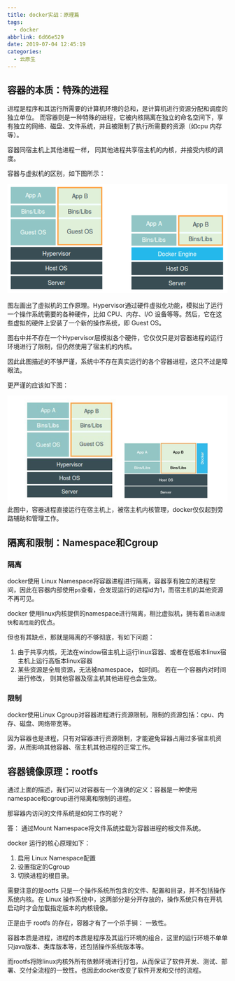 ```yaml
---
title: docker实战：原理篇
tags:
  - docker
abbrlink: 6d66e529
date: 2019-07-04 12:45:19
categories:
  - 云原生
---
```


## 容器的本质：特殊的进程
进程是程序和其运行所需要的计算机环境的总和，是计算机进行资源分配和调度的独立单位。 而容器则是一种特殊的进程，它被内核隔离在独立的命名空间下，享有独立的网络、磁盘、文件系统，并且被限制了执行所需要的资源（如cpu 内存等）。

容器同宿主机上其他进程一样， 同其他进程共享宿主机的内核，并接受内核的调度。


容器与虚拟机的区别，如下图所示：

<img src="/images/vm_and_container.png">

图左画出了虚拟机的工作原理。Hypervisor通过硬件虚拟化功能，模拟出了运行一个操作系统需要的各种硬件，比如 CPU、内存、I/O 设备等等。然后，它在这些虚拟的硬件上安装了一个新的操作系统，即 Guest OS。

图右中并不存在一个Hypervisor层模拟各个硬件，它仅仅只是对容器进程的运行环境进行了限制，但仍然使用了宿主机的内核。

因此此图描述的不够严谨，系统中不存在真实运行的各个容器进程，这只不过是障眼法。

更严谨的应该如下图：

<img src="/images/vm_and_container_new.jpg">
此图中，容器进程直接运行在宿主机上，被宿主机内核管理，docker仅仅起到旁路辅助和管理工作。

<!-- more -->

## 隔离和限制：Namespace和Cgroup

### 隔离
docker使用 Linux Namespace将容器进程进行隔离，容器享有独立的进程空间，因此在容器内部使用`ps`查看，会发现运行的进程id为1，而宿主机的其他资源不再可见。

docker 使用linux内核提供的namespace进行隔离，相比虚拟机，拥有着`启动速度快`和`高性能`的优点。

但也有其缺点，那就是隔离的不够彻底，有如下问题：
1. 由于共享内核，无法在window宿主机上运行linux容器、或者在低版本linux宿主机上运行高版本linux容器
2. 某些资源是全局资源，无法被namespace， 如时间。 若在一个容器内对时间进行修改， 则其他容器及宿主机其他进程也会生效。

### 限制
docker使用Linux Cgroup对容器进程进行资源限制，限制的资源包括：cpu、内存、磁盘、网络带宽等。

因为容器也是进程，只有对容器进行资源限制，才能避免容器占用过多宿主机资源，从而影响其他容器、宿主机其他进程的正常工作。


## 容器镜像原理：rootfs
通过上面的描述，我们可以对容器有一个准确的定义：容器是一种使用namespace和cgroup进行隔离和限制的进程。

那容器内访问的文件系统是如何工作的呢？

答： 通过Mount Namespace将文件系统挂载为容器进程的根文件系统。

docker 运行的核心原理如下：
1. 启用 Linux Namespace配置
2. 设置指定的Cgroup
3. 切换进程的根目录。

需要注意的是ootfs 只是一个操作系统所包含的文件、配置和目录，并不包括操作系统内核。在 Linux 操作系统中，这两部分是分开存放的，操作系统只有在开机启动时才会加载指定版本的内核镜像。


正是由于 rootfs 的存在，容器才有了一个杀手锏： 一致性。

容器本质是进程，进程的本质是程序及其运行环境的组合，这里的运行环境不单单只java版本、类库版本等，还包括操作系统版本等。

而rootfs将除linux内核外所有依赖环境进行打包，从而保证了软件开发、测试、部署、交付全流程的一致性。也因此docker改变了软件开发和交付的流程。
